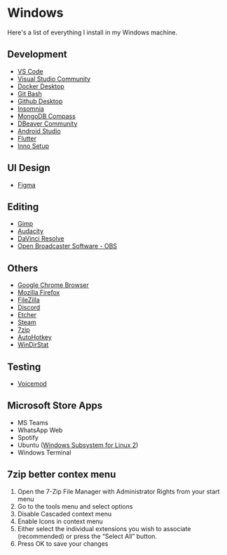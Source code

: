 # Windows

Here's a list of everything I install in my Windows machine.

## Development

- [VS Code](https://code.visualstudio.com/Download)
- [Visual Studio Community](https://visualstudio.microsoft.com/pt-br/vs/community/)
- [Docker Desktop](https://hub.docker.com/editions/community/docker-ce-desktop-windows)
- [Git Bash](https://git-scm.com/downloads)
- [Github Desktop](https://desktop.github.com/)
- [Insomnia](https://insomnia.rest/download/)
- [MongoDB Compass](https://www.mongodb.com/try/download/compass)
- [DBeaver Community](https://dbeaver.io/download/)
- [Android Studio](https://developer.android.com/studio)
- [Flutter](https://flutter.dev/docs/get-started/install/windows)
- [Inno Setup](https://jrsoftware.org/isdl.php#stable)

## UI Design

- [Figma](https://www.figma.com/downloads/)

## Editing

- [Gimp](https://gimp.org/downloads/)
- [Audacity](https://audacityteam.org/download/)
- [DaVinci Resolve](https://www.blackmagicdesign.com/products/davinciresolve/)
- [Open Broadcaster Software - OBS](https://obsproject.com/pt-br/download)

## Others

- [Google Chrome Browser](https://google.com/intl/en/chrome/)
- [Mozilla Firefox](https://www.mozilla.org/firefox/new/)
- [FileZilla](https://filezilla-project.org/)
- [Discord](https://discordapp.com/download)
- [Etcher](https://www.balena.io/etcher/)
- [Steam](https://store.steampowered.com/about/)
- [7zip](https://7-zip.org)
- [AutoHotkey](https://www.autohotkey.com/)
- [WinDirStat](https://windirstat.net/download.html)

## Testing

- [Voicemod](https://www.voicemod.net/)

## Microsoft Store Apps

- MS Teams
- WhatsApp Web
- Spotify
- Ubuntu ([Windows Subsystem for Linux 2](https://docs.microsoft.com/pt-br/windows/wsl/wsl2-kernel))
- Windows Terminal

## 7zip better contex menu

1. Open the 7-Zip File Manager with Administrator Rights from your start menu
2. Go to the tools menu and select options
3. Disable Cascaded context menu
4. Enable Icons in context menu
5. Either select the individual extensions you wish to associate (recommended) or press the “Select All” button.
6. Press OK to save your changes
